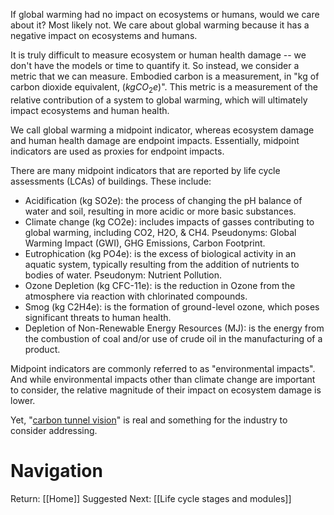 If global warming had no impact on ecosystems or humans, would we care about it? Most likely not. We care about global warming because it has a negative impact on ecosystems and humans.

It is truly difficult to measure ecosystem or human health damage -- we don't have the models or time to quantify it. So instead, we consider a metric that we can measure. Embodied carbon is a measurement, in "kg of carbon dioxide equivalent, ($kgCO_2 e$)". This metric is a measurement of the relative contribution of a system to global warming, which will ultimately impact ecosystems and human health.

We call global warming a midpoint indicator, whereas ecosystem damage and human health damage are endpoint impacts. Essentially, midpoint indicators are used as proxies for endpoint impacts.

There are many midpoint indicators that are reported by life cycle assessments (LCAs) of buildings. These include:

- Acidification (kg SO2e): the process of changing the pH balance of water and soil, resulting in more acidic or more basic substances.
- Climate change (kg CO2e): includes impacts of gasses contributing to global warming, including CO2, H2O, & CH4. Pseudonyms: Global Warming Impact (GWI), GHG Emissions, Carbon Footprint.
- Eutrophication (kg PO4e): is the excess of biological activity in an aquatic system, typically resulting from the addition of nutrients to bodies of water. Pseudonym: Nutrient Pollution.
- Ozone Depletion (kg CFC-11e): is the reduction in Ozone from the atmosphere via reaction with chlorinated compounds.
- Smog (kg C2H4e): is the formation of ground-level ozone, which poses significant threats to human health.
- Depletion of Non-Renewable Energy Resources (MJ): is the energy from the combustion of coal and/or use of crude oil in the manufacturing of a product.

Midpoint indicators are commonly referred to as "environmental impacts". And while environmental impacts other than climate change are important to consider, the relative magnitude of their impact on ecosystem damage is lower.

Yet, "[carbon tunnel vision](https://www.sei.org/perspectives/move-beyond-carbon-tunnel-vision/)" is real and something for the industry to consider addressing.

# Navigation
Return: [[Home]]
Suggested Next: [[Life cycle stages and modules]]